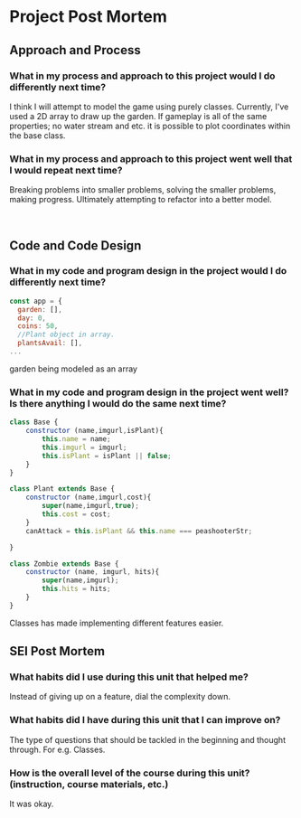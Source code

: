 # Project Post Mortem
## Approach and Process

###    What in my process and approach to this project would I do differently next time?
I think I will attempt to model the game using purely classes. Currently, I've used a 2D array to draw up the garden. If gameplay is all of the same properties; no water stream and etc. it is possible to plot coordinates within the base class.

###    What in my process and approach to this project went well that I would repeat next time?
Breaking problems into smaller problems, solving the smaller problems, making progress. Ultimately attempting to refactor into a better model.

<br>


## Code and Code Design

###    What in my code and program design in the project would I do differently next time?

``` javascript
const app = {
  garden: [],
  day: 0,
  coins: 50,
  //Plant object in array.
  plantsAvail: [],
...
```

garden being modeled as an array 

###    What in my code and program design in the project went well? Is there anything I would do the same next time?

```  javascript
class Base {
    constructor (name,imgurl,isPlant){
        this.name = name;
        this.imgurl = imgurl;
        this.isPlant = isPlant || false;
    }
}

class Plant extends Base {
    constructor (name,imgurl,cost){
        super(name,imgurl,true);
        this.cost = cost;
    }
    canAttack = this.isPlant && this.name === peashooterStr;

}

class Zombie extends Base {
    constructor (name, imgurl, hits){
        super(name,imgurl);
        this.hits = hits;
    }
} 
```

Classes has made implementing different features easier.
<br>

## SEI Post Mortem

###    What habits did I use during this unit that helped me?
Instead of giving up on a feature, dial the complexity down.
###    What habits did I have during this unit that I can improve on?
The type of questions that should be tackled in the beginning and thought through. For e.g. Classes.
###    How is the overall level of the course during this unit? (instruction, course materials, etc.)
It was okay.